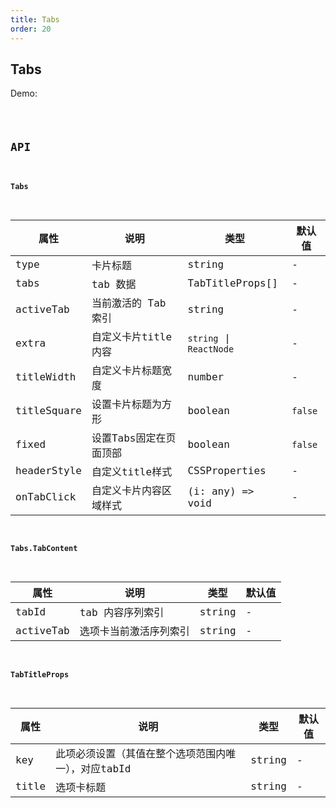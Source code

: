 ```yaml
---
title: Tabs
order: 20
---
```


## Tabs

Demo:

<code src="./tabs/index.tsx" />

## API

#### Tabs

| 属性 | 说明 | 类型 | 默认值 |
| --- | --- | ---- | --- |
| type | 卡片标题 | string | - |
| tabs | tab 数据 | TabTitleProps[] | - |
| activeTab | 当前激活的 Tab 索引 | string | - |
| extra | 自定义卡片title内容 | `string` \| `ReactNode` | - |
| titleWidth | 自定义卡片标题宽度 | number | - |
| titleSquare | 设置卡片标题为方形 | boolean | `false` |
| fixed | 设置Tabs固定在页面顶部 | boolean | `false` |
| headerStyle | 自定义title样式 | CSSProperties | - |
| onTabClick | 自定义卡片内容区域样式 | (i: any) => void | - |


#### Tabs.TabContent

| 属性 | 说明 | 类型 | 默认值 |
| --- | --- | ---- | --- |
| tabId | tab 内容序列索引 | string | - |
| activeTab | 选项卡当前激活序列索引 | string | - |


#### TabTitleProps

| 属性 | 说明 | 类型 | 默认值 |
| --- | --- | ---- | --- |
| key | 此项必须设置（其值在整个选项范围内唯一），对应tabId | string | - |
| title | 选项卡标题 | string | - |
